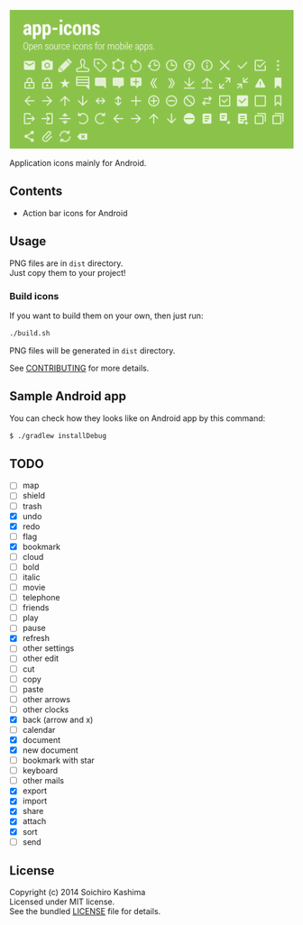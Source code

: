 ![](all.png "app-icons")

Application icons mainly for Android.

## Contents

* Action bar icons for Android

## Usage

PNG files are in `dist` directory.  
Just copy them to your project!

### Build icons

If you want to build them on your own, then just run:

```sh
./build.sh
```

PNG files will be generated in `dist` directory.

See [CONTRIBUTING](CONTRIBUTING.md) for more details.

## Sample Android app

You can check how they looks like on Android app by this command:

```sh
$ ./gradlew installDebug
```

## TODO

- [ ] map
- [ ] shield
- [ ] trash
- [x] undo
- [x] redo
- [ ] flag
- [x] bookmark
- [ ] cloud
- [ ] bold
- [ ] italic
- [ ] movie
- [ ] telephone
- [ ] friends
- [ ] play
- [ ] pause
- [x] refresh
- [ ] other settings
- [ ] other edit
- [ ] cut
- [ ] copy
- [ ] paste
- [ ] other arrows
- [ ] other clocks
- [x] back (arrow and x)
- [ ] calendar
- [x] document
- [x] new document
- [ ] bookmark with star
- [ ] keyboard
- [ ] other mails
- [x] export
- [x] import
- [x] share
- [x] attach
- [x] sort
- [ ] send

## License

Copyright (c) 2014 Soichiro Kashima  
Licensed under MIT license.  
See the bundled [LICENSE](LICENSE) file for details.
